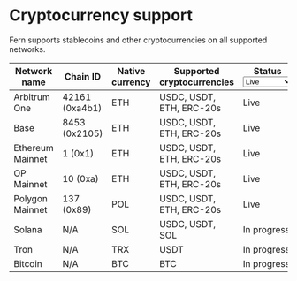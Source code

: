 # Cryptocurrency support

Fern supports stablecoins and other cryptocurrencies on all supported networks.

<table data-full-width="true"><thead><tr><th>Network name</th><th>Chain ID</th><th width="162.265625">Native currency</th><th width="248.96875">Supported cryptocurrencies</th><th>Status<select><option value="jyVPdet5YQHc" label="Live" color="blue"></option><option value="jihqOEZRKeXv" label="In progress" color="blue"></option></select></th></tr></thead><tbody><tr><td>Arbitrum One</td><td>42161 (0xa4b1)</td><td>ETH</td><td>USDC, USDT, ETH, ERC-20s</td><td><span data-option="jyVPdet5YQHc">Live</span></td></tr><tr><td>Base</td><td>8453 (0x2105)</td><td>ETH</td><td>USDC, USDT, ETH, ERC-20s</td><td><span data-option="jyVPdet5YQHc">Live</span></td></tr><tr><td>Ethereum Mainnet</td><td>1 (0x1)</td><td>ETH</td><td>USDC, USDT, ETH, ERC-20s</td><td><span data-option="jyVPdet5YQHc">Live</span></td></tr><tr><td>OP Mainnet</td><td>10 (0xa)</td><td>ETH</td><td>USDC, USDT, ETH, ERC-20s</td><td><span data-option="jyVPdet5YQHc">Live</span></td></tr><tr><td>Polygon Mainnet</td><td>137 (0x89)</td><td>POL</td><td>USDC, USDT, ETH, ERC-20s</td><td><span data-option="jyVPdet5YQHc">Live</span></td></tr><tr><td>Solana</td><td>N/A</td><td>SOL</td><td>USDC, USDT, SOL</td><td><span data-option="jihqOEZRKeXv">In progress</span></td></tr><tr><td>Tron</td><td>N/A</td><td>TRX</td><td>USDT</td><td><span data-option="jihqOEZRKeXv">In progress</span></td></tr><tr><td>Bitcoin</td><td>N/A</td><td>BTC</td><td>BTC</td><td><span data-option="jihqOEZRKeXv">In progress</span></td></tr></tbody></table>
